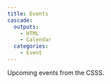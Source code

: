 ```yaml
---
title: Events
cascade:
  outputs:
    - HTML
    - Calendar
  categories:
    - Event
---
```


Upcoming events from the CSSS.

